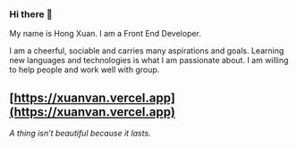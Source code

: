 ### Hi there 👋

My name is Hong Xuan. I am a Front End Developer. 

I am a cheerful, sociable and carries many aspirations and goals. Learning new languages and technologies is what I am passionate about. I am willing to help people and work well with group.

[https://xuanvan.vercel.app](https://xuanvan.vercel.app)
------------------------------------

*A thing isn’t beautiful because it lasts.*

<!--
**xuanvan229/xuanvan229** is a ✨ _special_ ✨ repository because its `README.md` (this file) appears on your GitHub profile.

Here are some ideas to get you started:

- 🔭 I’m currently working on ...
- 🌱 I’m currently learning ...
- 👯 I’m looking to collaborate on ...
- 🤔 I’m looking for help with ...
- 💬 Ask me about ...
- 📫 How to reach me: ...
- 😄 Pronouns: ...
- ⚡ Fun fact: ...
-->

